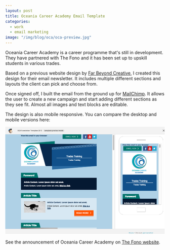 ```yaml
---
layout: post
title: Oceania Career Academy Email Template
categories:
  - work
  - email marketing
image: "/img/blog/oca/oca-preview.jpg"
---
```


Oceania Career Academy is a career programme that's still in development. They have partnered with The Fono and it has been set up to upskill students in various trades.

Based on a previous website design by [Far Beyond Creative](http://farbeyond.co.nz), I created this design for their email newsletter. It includes multiple different sections and layouts the client can pick and choose from.

Once signed off, I built the email from the ground up for [MailChimp](http://mailchimp.com/). It allows the user to create a new campaign and start adding different sections as they see fit. Almost all images and text blocks are editable.

The design is also mobile responsive. You can compare the desktop and mobile versions here:

![Desktop vs. Mobile](/img/blog/oca/mailchimp-desktop-mobile.png)

See the announcement of Oceania Career Academy on [The Fono website](http://www.thefono.org/services-fees/education/oceania-career-academy/).